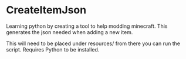 # CreateItemJson
Learning python by creating a tool to help modding minecraft. This generates the json needed when adding a new item.

This will need to be placed under resources/<your mod id> from there you can run the script. Requires Python to be installed.
